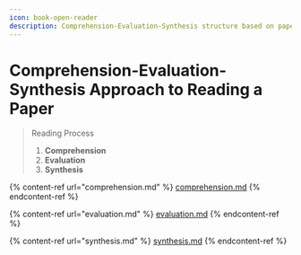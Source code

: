 ```yaml
---
icon: book-open-reader
description: Comprehension-Evaluation-Synthesis structure based on paper by Fong [2]
---
```


# Comprehension-Evaluation-Synthesis Approach to Reading a Paper

> Reading Process
>
> 1. **Comprehension**
> 2. **Evaluation**
> 3. **Synthesis**



{% content-ref url="comprehension.md" %}
[comprehension.md](comprehension.md)
{% endcontent-ref %}

{% content-ref url="evaluation.md" %}
[evaluation.md](evaluation.md)
{% endcontent-ref %}

{% content-ref url="synthesis.md" %}
[synthesis.md](synthesis.md)
{% endcontent-ref %}

